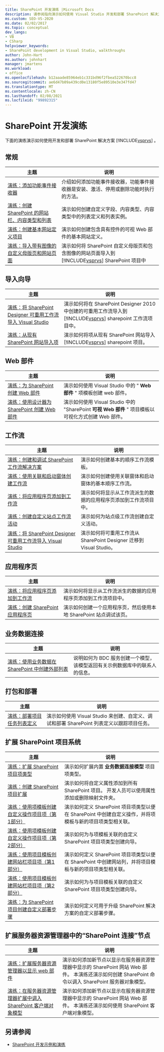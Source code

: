 ```yaml
---
title: SharePoint 开发演练 |Microsoft Docs
description: 请参阅指向演示如何使用 Visual Studio 开发和部署 SharePoint 解决方案的演练的链接。 这些链接按功能区域进行组织。
ms.custom: SEO-VS-2020
ms.date: 02/02/2017
ms.topic: conceptual
dev_langs:
- VB
- CSharp
helpviewer_keywords:
- SharePoint development in Visual Studio, walkthroughs
author: John-Hart
ms.author: johnhart
manager: jmartens
ms.workload:
- office
ms.openlocfilehash: b12aaade85964eb1c331bd96f2fbea522670bcc8
ms.sourcegitcommit: ae6d47b09a439cd0e13180f5e89510e3e347fd47
ms.translationtype: MT
ms.contentlocale: zh-CN
ms.lasthandoff: 02/08/2021
ms.locfileid: "99892315"
---
```

# <a name="sharepoint-development-walkthroughs"></a>SharePoint 开发演练
  下面的演练演示如何使用开发和部署 SharePoint 解决方案 [!INCLUDE[vsprvs](../sharepoint/includes/vsprvs-md.md)] 。

## <a name="general"></a>常规

|主题|说明|
|-----------|-----------------|
|[演练：添加功能事件接收器](../sharepoint/walkthrough-add-feature-event-receivers.md)|介绍如何添加功能事件接收器，功能事件接收器是安装、激活、停用或删除功能时执行的方法。|
|[演练：创建 SharePoint 的网站栏、内容类型和列表](../sharepoint/walkthrough-create-a-site-column-content-type-and-list-for-sharepoint.md)|演示如何创建自定义字段、内容类型、内容类型中的列表定义和列表实例。|
|[演练：创建基本网站定义项目](../sharepoint/walkthrough-create-a-basic-site-definition-project.md)|演示如何创建包含具有控件的可视 Web 部件的基本网站定义。|
|[演练：导入带有图像的自定义母版页和网站页面](../sharepoint/walkthrough-import-a-custom-master-page-and-site-page-with-an-image.md)|演示如何将 SharePoint 自定义母版页和包含图像的网站页面导入到 [!INCLUDE[vsprvs](../sharepoint/includes/vsprvs-md.md)] SharePoint 项目中|

## <a name="import-wizard"></a>导入向导

|主题|说明|
|-----------|-----------------|
|[演练：将 SharePoint Designer 可重用工作流导入 Visual Studio](../sharepoint/walkthrough-import-a-sharepoint-designer-reusable-workflow-into-visual-studio.md)|演示如何将在 SharePoint Designer 2010 中创建的可重用工作流导入到 [!INCLUDE[vsprvs](../sharepoint/includes/vsprvs-md.md)] sharepoint 工作流项目中。|
|[演练：从现有 SharePoint 网站导入项](../sharepoint/walkthrough-import-items-from-an-existing-sharepoint-site.md)|演示如何将项从现有 SharePoint 网站导入 [!INCLUDE[vsprvs](../sharepoint/includes/vsprvs-md.md)] sharepoint 项目。|

## <a name="web-parts"></a>Web 部件

|主题|说明|
|-----------|-----------------|
|[演练：为 SharePoint 创建 Web 部件](../sharepoint/walkthrough-creating-a-web-part-for-sharepoint.md)|演示如何使用 Visual Studio 中的 " **Web 部件** " 项模板创建 web 部件。|
|[演练：使用设计器为 SharePoint 创建 Web 部件](../sharepoint/walkthrough-creating-a-web-part-for-sharepoint-by-using-a-designer.md)|演示如何使用 Visual Studio 中的 "SharePoint **可视 Web 部件** " 项目模板以可视化方式创建 Web 部件。|

## <a name="workflows"></a>工作流

|主题|说明|
|-----------|-----------------|
|[演练：创建和调试 SharePoint 工作流解决方案](../sharepoint/walkthrough-creating-and-debugging-a-sharepoint-workflow-solution.md)|演示如何创建基本的顺序工作流模板。|
|[演练：使用关联和启动窗体创建工作流](../sharepoint/walkthrough-creating-a-workflow-with-association-and-initiation-forms.md)|演示如何创建使用关联窗体和启动窗体的基本顺序工作流。|
|[演练：将应用程序页添加到工作流](../sharepoint/walkthrough-add-an-application-page-to-a-workflow.md)|演示如何将显示从工作流派生的数据的应用程序页添加到工作流项目中。|
|[演练：创建自定义站点工作流活动](../sharepoint/walkthrough-create-a-custom-site-workflow-activity.md)|演示如何为站点级工作流创建自定义活动。|
|[演练：将 SharePoint Designer 可重用工作流导入 Visual Studio](../sharepoint/walkthrough-import-a-sharepoint-designer-reusable-workflow-into-visual-studio.md)|演示如何将可重用工作流从 SharePoint Designer 迁移到 Visual Studio。|

## <a name="application-pages"></a>应用程序页

|主题|说明|
|-----------|-----------------|
|[演练：将应用程序页添加到工作流](../sharepoint/walkthrough-add-an-application-page-to-a-workflow.md)|演示如何将显示从工作流派生的数据的应用程序页添加到工作流项目中。|
|[演练：创建 SharePoint 应用程序页](../sharepoint/walkthrough-creating-a-sharepoint-application-page.md)|演示如何创建一个应用程序页，然后使用本地 SharePoint 站点调试该页。|

## <a name="business-data-connectivity"></a>业务数据连接

|主题|说明|
|-----------|-----------------|
|[演练：使用业务数据在 SharePoint 中创建外部列表](../sharepoint/walkthrough-creating-an-external-list-in-sharepoint-by-using-business-data.md)|说明如何为 BDC 服务创建一个模型，该模型返回有关示例数据库中的联系人的信息。|

## <a name="packaging-and-deployment"></a>打包和部署

|主题|说明|
|-----------|-----------------|
|[演练：部署项目任务列表定义](../sharepoint/walkthrough-deploying-a-project-task-list-definition.md)|演示如何使用 Visual Studio 来创建、自定义、调试和部署 SharePoint 列表定义以跟踪项目任务。|

## <a name="extend-the-sharepoint-project-system"></a>扩展 SharePoint 项目系统

|主题|说明|
|-----------|-----------------|
|[演练：扩展 SharePoint 项目项类型](../sharepoint/walkthrough-extending-a-sharepoint-project-item-type.md)|演示如何扩展内置 **业务数据连接模型** 项目项类型。|
|[演练：创建 SharePoint 项目扩展](../sharepoint/walkthrough-creating-a-sharepoint-project-extension.md)|演示如何将自定义属性添加到所有 SharePoint 项目。 开发人员可以使用属性添加或删除映射文件夹。|
|[演练：使用项模板创建自定义操作项目项（第1部分）](../sharepoint/walkthrough-creating-a-custom-action-project-item-with-an-item-template-part-1.md)|演示如何定义 SharePoint 项目项类型以便在 SharePoint 中创建自定义操作，并将项模板与新的项目项类型相关联。|
|[演练：使用项模板创建自定义操作项目项（第2部分）](../sharepoint/walkthrough-creating-a-custom-action-project-item-with-an-item-template-part-2.md)|演示如何为与项模板关联的自定义 SharePoint 项目项类型创建向导。|
|[演练：使用项目模板创建网站栏项目项（第1部分）](../sharepoint/walkthrough-creating-a-site-column-project-item-with-a-project-template-part-1.md)|演示如何定义 SharePoint 项目项类型以便在 SharePoint 中创建网站列，并将项目模板与新的项目项类型相关联。|
|[演练：使用项目模板创建网站栏项目项（第2部分）](../sharepoint/walkthrough-creating-a-site-column-project-item-with-a-project-template-part-2.md)|演示如何为与项目模板关联的自定义 SharePoint 项目项类型创建向导。|
|[演练：为 SharePoint 项目创建自定义部署步骤](../sharepoint/walkthrough-creating-a-custom-deployment-step-for-sharepoint-projects.md)|演示如何定义可用于升级 SharePoint 解决方案的自定义部署步骤。|

## <a name="extend-the-sharepoint-connections-node-in-server-explorer"></a>扩展服务器资源管理器中的“SharePoint 连接”节点

|主题|说明|
|-----------|-----------------|
|[演练：扩展服务器资源管理器以显示 web 部件](../sharepoint/walkthrough-extending-server-explorer-to-display-web-parts.md)|演示如何添加新节点以显示在服务器资源管理器中显示的 SharePoint 网站 Web 部件。 本演练还演示如何创建 SharePoint 命令以调入 SharePoint 服务器对象模型。|
|[演练：在服务器资源管理器扩展中调入 SharePoint 客户端对象模型](../sharepoint/walkthrough-calling-into-the-sharepoint-client-object-model-in-a-server-explorer-extension.md)|演示如何添加新节点以显示在服务器资源管理器中显示的 SharePoint 网站 Web 部件。 本演练还演示如何使用 SharePoint 客户端对象模型。|

## <a name="see-also"></a>另请参阅
- [SharePoint 开发示例和演练](../sharepoint/sharepoint-development-samples-and-walkthroughs.md)
